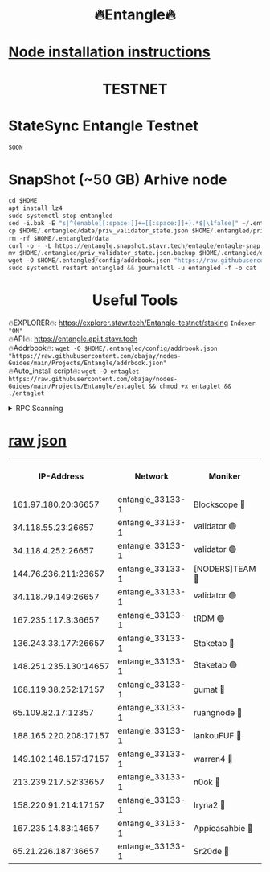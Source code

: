 <h1 align="center"> 🔥Entangle🔥</h1>

[Node installation instructions](https://github.com/obajay/nodes-Guides/tree/main/Projects/Entangle)
=

<h1 align="center"> TESTNET</h1>

# StateSync Entangle Testnet
```python
SOON
```
# SnapShot (~50 GB) Arhive node
```python
cd $HOME
apt install lz4
sudo systemctl stop entangled
sed -i.bak -E "s|^(enable[[:space:]]+=[[:space:]]+).*$|\1false|" ~/.entangled/config/config.toml
cp $HOME/.entangled/data/priv_validator_state.json $HOME/.entangled/priv_validator_state.json.backup
rm -rf $HOME/.entangled/data
curl -o - -L https://entangle.snapshot.stavr.tech/entagle/entagle-snap.tar.lz4 | lz4 -c -d - | tar -x -C $HOME/.entangled --strip-components 2
mv $HOME/.entangled/priv_validator_state.json.backup $HOME/.entangled/data/priv_validator_state.json
wget -O $HOME/.entangled/config/addrbook.json "https://raw.githubusercontent.com/obajay/nodes-Guides/main/Projects/Entangle/addrbook.json"
sudo systemctl restart entangled && journalctl -u entangled -f -o cat
```
 <h1 align="center"> Useful Tools</h1>
 
🔥EXPLORER🔥: https://explorer.stavr.tech/Entangle-testnet/staking        `Indexer "ON"` \
🔥API🔥:      https://entangle.api.t.stavr.tech \
🔥Addrbook🔥: ```wget -O $HOME/.entangled/config/addrbook.json "https://raw.githubusercontent.com/obajay/nodes-Guides/main/Projects/Entangle/addrbook.json"``` \
🔥Auto_install script🔥:  `wget -O entaglet https://raw.githubusercontent.com/obajay/nodes-Guides/main/Projects/Entangle/entaglet && chmod +x entaglet && ./entaglet`


<details>
<summary>RPC Scanning</summary>

<h2 align="center"> We scan nodes in real time every 4 hours. And we provide the final result of RPC endpoints.
We cannot influence the operation of these nodes in any way. </h2>


```python
If Voting Power is higher than 0 --> then the Node is a validator of the network and may be subject to attack and be a potential threat to the chain.
```
```python
We marked such validators with a red symbol
```

</details>

[raw json](https://rpc-check.entangt.stavr.tech/entangt/rpc-entangt-result.json)
=


<table><tr><th>IP-Address</th><th>Network</th><th>Moniker</th><th>Latest Block Height</th><th>Earliest Block Height</th><th>Catching Up</th><th>Tx Index</th><th>Voting Power</th><th>Scan Time</th></tr><tr><td>161.97.180.20:36657</td><td>entangle_33133-1</td><td>Blockscope 🔴</td><td>2083766</td><td>1</td><td>False</td><td>off</td><td>281789783765325</td><td>2024-02-08T11:08:53.837736445UTC</td></tr><tr><td>34.118.55.23:26657</td><td>entangle_33133-1</td><td>validator 🟢</td><td>2083766</td><td>1</td><td>False</td><td>on</td><td>0</td><td>2024-02-08T11:08:57.028272525UTC</td></tr><tr><td>34.118.4.252:26657</td><td>entangle_33133-1</td><td>validator 🟢</td><td>2083766</td><td>1</td><td>False</td><td>on</td><td>0</td><td>2024-02-08T11:08:57.367416195UTC</td></tr><tr><td>144.76.236.211:23657</td><td>entangle_33133-1</td><td>[NODERS]TEAM 🔴</td><td>2083768</td><td>1</td><td>False</td><td>off</td><td>27053624834804497</td><td>2024-02-08T11:09:08.738950490UTC</td></tr><tr><td>34.118.79.149:26657</td><td>entangle_33133-1</td><td>validator 🟢</td><td>2083769</td><td>1</td><td>False</td><td>on</td><td>0</td><td>2024-02-08T11:09:15.790646953UTC</td></tr><tr><td>167.235.117.3:36657</td><td>entangle_33133-1</td><td>tRDM 🟢</td><td>2083770</td><td>1</td><td>False</td><td>on</td><td>0</td><td>2024-02-08T11:09:20.878654141UTC</td></tr><tr><td>136.243.33.177:26657</td><td>entangle_33133-1</td><td>Staketab 🔴</td><td>2083769</td><td>660001</td><td>False</td><td>on</td><td>124574507322148</td><td>2024-02-08T11:09:11.074656758UTC</td></tr><tr><td>148.251.235.130:14657</td><td>entangle_33133-1</td><td>Staketab 🟢</td><td>2083766</td><td>660801</td><td>False</td><td>on</td><td>0</td><td>2024-02-08T11:08:53.133485387UTC</td></tr><tr><td>168.119.38.252:17157</td><td>entangle_33133-1</td><td>gumat 🔴</td><td>2083767</td><td>962001</td><td>False</td><td>on</td><td>324629784748256</td><td>2024-02-08T11:08:59.669491377UTC</td></tr><tr><td>65.109.82.17:12357</td><td>entangle_33133-1</td><td>ruangnode 🔴</td><td>2083766</td><td>1312001</td><td>False</td><td>off</td><td>469480226130279</td><td>2024-02-08T11:08:54.264316785UTC</td></tr><tr><td>188.165.220.208:17157</td><td>entangle_33133-1</td><td>lankouFUF 🔴</td><td>2083767</td><td>1910001</td><td>False</td><td>off</td><td>304931604497707</td><td>2024-02-08T11:08:59.954018373UTC</td></tr><tr><td>149.102.146.157:17157</td><td>entangle_33133-1</td><td>warren4 🔴</td><td>2083768</td><td>1958001</td><td>False</td><td>on</td><td>478746227426926</td><td>2024-02-08T11:09:08.476501316UTC</td></tr><tr><td>213.239.217.52:33657</td><td>entangle_33133-1</td><td>n0ok 🔴</td><td>2083769</td><td>1983769</td><td>False</td><td>off</td><td>46578758277884948</td><td>2024-02-08T11:09:13.363962452UTC</td></tr><tr><td>158.220.91.214:17157</td><td>entangle_33133-1</td><td>Iryna2 🔴</td><td>2083769</td><td>2042001</td><td>False</td><td>on</td><td>311752267561793</td><td>2024-02-08T11:09:16.221896408UTC</td></tr><tr><td>167.235.14.83:14657</td><td>entangle_33133-1</td><td>Appieasahbie 🔴</td><td>2083770</td><td>2042001</td><td>False</td><td>on</td><td>43245396989624447</td><td>2024-02-08T11:09:20.582701319UTC</td></tr><tr><td>65.21.226.187:36657</td><td>entangle_33133-1</td><td>Sr20de 🔴</td><td>2083766</td><td>2049001</td><td>False</td><td>off</td><td>9768054823368</td><td>2024-02-08T11:08:53.476853678UTC</td></tr></table>

